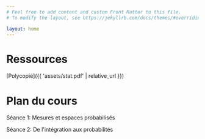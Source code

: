 ```yaml
---
# Feel free to add content and custom Front Matter to this file.
# To modify the layout, see https://jekyllrb.com/docs/themes/#overriding-theme-defaults

layout: home
---
```


# Ressources

[Polycopié]({{ 'assets/stat.pdf' | relative_url }})

# Plan du cours

Séance 1: Mesures et espaces probabilisés

Séance 2: De l'intégration aux probabilités
